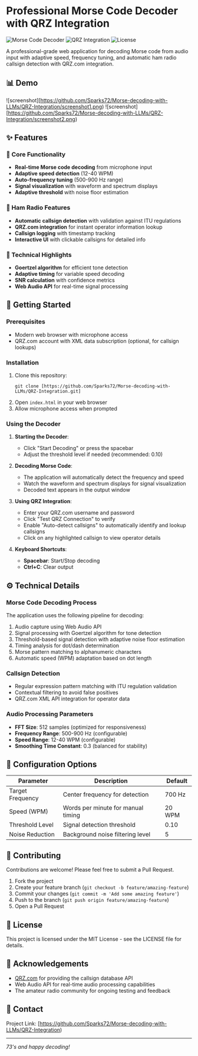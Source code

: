 # Professional Morse Code Decoder with QRZ Integration

![Morse Code Decoder](https://img.shields.io/badge/Morse%20Code-Decoder-blue)
![QRZ Integration](https://img.shields.io/badge/QRZ-Integration-green)
![License](https://img.shields.io/badge/License-MIT-yellow)

A professional-grade web application for decoding Morse code from audio input with adaptive speed, frequency tuning, and automatic ham radio callsign detection with QRZ.com integration.

## 📊 Demo

![screenshot][https://github.com/Sparks72/Morse-decoding-with-LLMs/QRZ-Integration/screenshot1.png)
![screenshot][https://github.com/Sparks72/Morse-decoding-with-LLMs/QRZ-Integration/screenshot2.png)
## ✨ Features

### 🎯 Core Functionality
- **Real-time Morse code decoding** from microphone input
- **Adaptive speed detection** (12-40 WPM)
- **Auto-frequency tuning** (500-900 Hz range)
- **Signal visualization** with waveform and spectrum displays
- **Adaptive threshold** with noise floor estimation

### 📡 Ham Radio Features
- **Automatic callsign detection** with validation against ITU regulations
- **QRZ.com integration** for instant operator information lookup
- **Callsign logging** with timestamp tracking
- **Interactive UI** with clickable callsigns for detailed info

### 📝 Technical Highlights
- **Goertzel algorithm** for efficient tone detection
- **Adaptive timing** for variable speed decoding
- **SNR calculation** with confidence metrics
- **Web Audio API** for real-time signal processing

## 🚀 Getting Started

### Prerequisites
- Modern web browser with microphone access
- QRZ.com account with XML data subscription (optional, for callsign lookups)

### Installation
1. Clone this repository:
   ```
   git clone [https://github.com/Sparks72/Morse-decoding-with-LLMs/QRZ-Integration.git]
   ```
2. Open `index.html` in your web browser
3. Allow microphone access when prompted

### Using the Decoder

1. **Starting the Decoder**:
   - Click "Start Decoding" or press the spacebar
   - Adjust the threshold level if needed (recommended: 0.10)

2. **Decoding Morse Code**:
   - The application will automatically detect the frequency and speed
   - Watch the waveform and spectrum displays for signal visualization
   - Decoded text appears in the output window

3. **Using QRZ Integration**:
   - Enter your QRZ.com username and password
   - Click "Test QRZ Connection" to verify
   - Enable "Auto-detect callsigns" to automatically identify and lookup callsigns
   - Click on any highlighted callsign to view operator details

4. **Keyboard Shortcuts**:
   - **Spacebar**: Start/Stop decoding
   - **Ctrl+C**: Clear output

## ⚙️ Technical Details

### Morse Code Decoding Process
The application uses the following pipeline for decoding:
1. Audio capture using Web Audio API
2. Signal processing with Goertzel algorithm for tone detection
3. Threshold-based signal detection with adaptive noise floor estimation
4. Timing analysis for dot/dash determination
5. Morse pattern matching to alphanumeric characters
6. Automatic speed (WPM) adaptation based on dot length

### Callsign Detection
- Regular expression pattern matching with ITU regulation validation
- Contextual filtering to avoid false positives
- QRZ.com XML API integration for operator data

### Audio Processing Parameters
- **FFT Size**: 512 samples (optimized for responsiveness)
- **Frequency Range**: 500-900 Hz (configurable)
- **Speed Range**: 12-40 WPM (configurable)
- **Smoothing Time Constant**: 0.3 (balanced for stability)

## 🔧 Configuration Options

| Parameter | Description | Default |
|-----------|-------------|---------|
| Target Frequency | Center frequency for detection | 700 Hz |
| Speed (WPM) | Words per minute for manual timing | 20 WPM |
| Threshold Level | Signal detection threshold | 0.10 |
| Noise Reduction | Background noise filtering level | 5 |

## 🤝 Contributing

Contributions are welcome! Please feel free to submit a Pull Request.

1. Fork the project
2. Create your feature branch (`git checkout -b feature/amazing-feature`)
3. Commit your changes (`git commit -m 'Add some amazing feature'`)
4. Push to the branch (`git push origin feature/amazing-feature`)
5. Open a Pull Request

## 📝 License

This project is licensed under the MIT License - see the LICENSE file for details.

## 🙏 Acknowledgements

- [QRZ.com](https://www.qrz.com/) for providing the callsign database API
- Web Audio API for real-time audio processing capabilities
- The amateur radio community for ongoing testing and feedback

## 📧 Contact

Project Link: [https://github.com/Sparks72/Morse-decoding-with-LLMs/QRZ-Integration)

---

*73's and happy decoding!*

